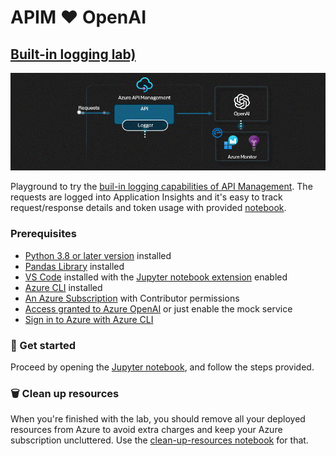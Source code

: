 # APIM ❤️ OpenAI

## [Built-in logging lab)](built-in-logging.ipynb)
[![flow](../../images/built-in-logging.gif)](built-in-logging.ipynb)

Playground to try the [buil-in logging capabilities of API Management](https://learn.microsoft.com/en-us/azure/api-management/observability). The requests are logged into Application Insights and it's easy to track request/response details and token usage with provided [notebook](openai-usage-analysis-workbook.json).

### Prerequisites
- [Python 3.8 or later version](https://www.python.org/) installed
- [Pandas Library](https://pandas.pydata.org) installed
- [VS Code](https://code.visualstudio.com/) installed with the [Jupyter notebook extension](https://marketplace.visualstudio.com/items?itemName=ms-toolsai.jupyter) enabled
- [Azure CLI](https://learn.microsoft.com/en-us/cli/azure/install-azure-cli) installed
- [An Azure Subscription](https://azure.microsoft.com/en-us/free/) with Contributor permissions
- [Access granted to Azure OpenAI](https://aka.ms/oai/access) or just enable the mock service
- [Sign in to Azure with Azure CLI](https://learn.microsoft.com/en-us/cli/azure/authenticate-azure-cli-interactively)

### 🚀 Get started
Proceed by opening the [Jupyter notebook](built-in-logging.ipynb), and follow the steps provided.

### 🗑️ Clean up resources
When you're finished with the lab, you should remove all your deployed resources from Azure to avoid extra charges and keep your Azure subscription uncluttered.
Use the [clean-up-resources notebook](clean-up-resources.ipynb) for that.